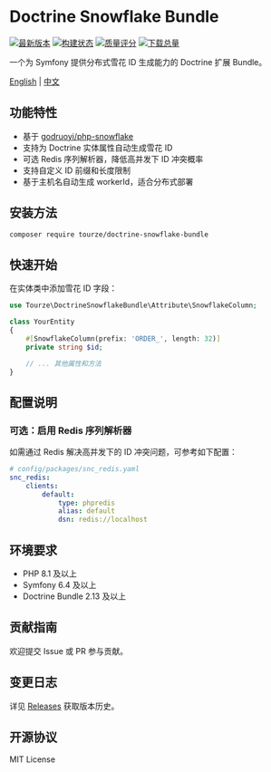 # Doctrine Snowflake Bundle

[![最新版本](https://img.shields.io/packagist/v/tourze/doctrine-snowflake-bundle.svg?style=flat-square)](https://packagist.org/packages/tourze/doctrine-snowflake-bundle)
[![构建状态](https://img.shields.io/travis/tourze/doctrine-snowflake-bundle/master.svg?style=flat-square)](https://travis-ci.org/tourze/doctrine-snowflake-bundle)
[![质量评分](https://img.shields.io/scrutinizer/g/tourze/doctrine-snowflake-bundle.svg?style=flat-square)](https://scrutinizer-ci.com/g/tourze/doctrine-snowflake-bundle)
[![下载总量](https://img.shields.io/packagist/dt/tourze/doctrine-snowflake-bundle.svg?style=flat-square)](https://packagist.org/packages/tourze/doctrine-snowflake-bundle)

一个为 Symfony 提供分布式雪花 ID 生成能力的 Doctrine 扩展 Bundle。

[English](README.md) | [中文](README.zh-CN.md)

## 功能特性

- 基于 [godruoyi/php-snowflake](https://github.com/godruoyi/php-snowflake)
- 支持为 Doctrine 实体属性自动生成雪花 ID
- 可选 Redis 序列解析器，降低高并发下 ID 冲突概率
- 支持自定义 ID 前缀和长度限制
- 基于主机名自动生成 workerId，适合分布式部署

## 安装方法

```bash
composer require tourze/doctrine-snowflake-bundle
```

## 快速开始

在实体类中添加雪花 ID 字段：

```php
use Tourze\DoctrineSnowflakeBundle\Attribute\SnowflakeColumn;

class YourEntity
{
    #[SnowflakeColumn(prefix: 'ORDER_', length: 32)]
    private string $id;

    // ... 其他属性和方法
}
```

## 配置说明

### 可选：启用 Redis 序列解析器

如需通过 Redis 解决高并发下的 ID 冲突问题，可参考如下配置：

```yaml
# config/packages/snc_redis.yaml
snc_redis:
    clients:
        default:
            type: phpredis
            alias: default
            dsn: redis://localhost
```

## 环境要求

- PHP 8.1 及以上
- Symfony 6.4 及以上
- Doctrine Bundle 2.13 及以上

## 贡献指南

欢迎提交 Issue 或 PR 参与贡献。

## 变更日志

详见 [Releases](https://packagist.org/packages/tourze/doctrine-snowflake-bundle#releases) 获取版本历史。

## 开源协议

MIT License
